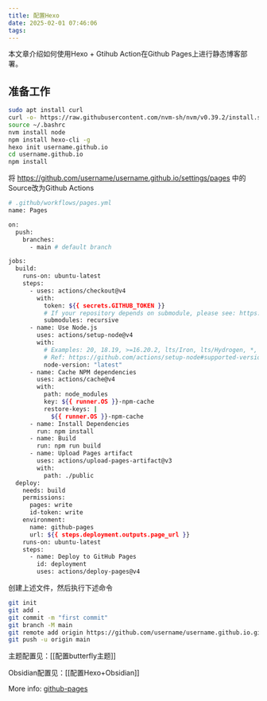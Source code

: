 ```yaml
---
title: 配置Hexo
date: 2025-02-01 07:46:06
tags:
---
```

本文章介绍如何使用Hexo + Gtihub Action在Github Pages上进行静态博客部署。

## 准备工作

```bash
sudo apt install curl
curl -o- https://raw.githubusercontent.com/nvm-sh/nvm/v0.39.2/install.sh | bash
source ~/.bashrc
nvm install node
npm install hexo-cli -g
hexo init username.github.io
cd username.github.io
npm install
```

将 https://github.com/username/username.github.io/settings/pages 中的Source改为Github Actions

```bash
# .github/workflows/pages.yml
name: Pages

on:
  push:
    branches:
      - main # default branch

jobs:
  build:
    runs-on: ubuntu-latest
    steps:
      - uses: actions/checkout@v4
        with:
          token: ${{ secrets.GITHUB_TOKEN }}
          # If your repository depends on submodule, please see: https://github.com/actions/checkout
          submodules: recursive
      - name: Use Node.js
        uses: actions/setup-node@v4
        with:
          # Examples: 20, 18.19, >=16.20.2, lts/Iron, lts/Hydrogen, *, latest, current, node
          # Ref: https://github.com/actions/setup-node#supported-version-syntax
          node-version: "latest"
      - name: Cache NPM dependencies
        uses: actions/cache@v4
        with:
          path: node_modules
          key: ${{ runner.OS }}-npm-cache
          restore-keys: |
            ${{ runner.OS }}-npm-cache
      - name: Install Dependencies
        run: npm install
      - name: Build
        run: npm run build
      - name: Upload Pages artifact
        uses: actions/upload-pages-artifact@v3
        with:
          path: ./public
  deploy:
    needs: build
    permissions:
      pages: write
      id-token: write
    environment:
      name: github-pages
      url: ${{ steps.deployment.outputs.page_url }}
    runs-on: ubuntu-latest
    steps:
      - name: Deploy to GitHub Pages
        id: deployment
        uses: actions/deploy-pages@v4
```

创建上述文件，然后执行下述命令

```bash
git init
git add .
git commit -m "first commit"
git branch -M main
git remote add origin https://github.com/username/username.github.io.git
git push -u origin main
```

主题配置见：[[配置butterfly主题]]

Obsidian配置见：[[配置Hexo+Obsidian]]

More info: [github-pages](https://hexo.io/docs/github-pages)
